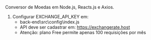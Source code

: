 Conversor de Moedas em Node.js, Reacts.js e Axios.

1. Configurar EXCHANGE_API_KEY em: 
    - back-end\src\config\index.js
    - API deve ser cadastrar em:  https://exchangerate.host
    - Atenção: plano Free permite apenas 100 requisições por mês